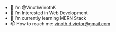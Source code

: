 - 👋 I’m @VinothVinothK
- 🔭 I’m Interested in Web Development
- 🌱 I’m currently learning MERN Stack
- 📫 How to reach me: vinoth.d.victor@gmail.com

<!--
**VinothVinothK/VinothVinothK** is a ✨ _special_ ✨ repository because its `README.md` (this file) appears on your GitHub profile.

Here are some ideas to get you started:

- 👯 I’m looking to collaborate on ...
- 🤔 I’m looking for help with ...
- 💬 Ask me about ...
- 😄 Pronouns: ...
- ⚡ Fun fact: ...
-->
